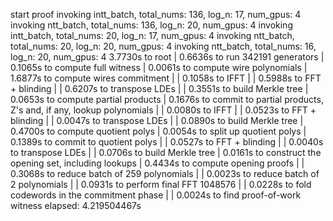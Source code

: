 start proof
invoking intt_batch, total_nums: 136, log_n: 17, num_gpus: 4
invoking ntt_batch, total_nums: 136, log_n: 20, num_gpus: 4
invoking intt_batch, total_nums: 20, log_n: 17, num_gpus: 4
invoking ntt_batch, total_nums: 20, log_n: 20, num_gpus: 4
invoking ntt_batch, total_nums: 16, log_n: 20, num_gpus: 4
3.7730s to root
| 0.6636s to run 342191 generators
| 0.1065s to compute full witness
| 0.0061s to compute wire polynomials
| 1.6877s to compute wires commitment
| | 0.1058s to IFFT
| | 0.5988s to FFT + blinding
| | 0.6207s to transpose LDEs
| | 0.3551s to build Merkle tree
| 0.0653s to compute partial products
| 0.1676s to commit to partial products, Z's and, if any, lookup polynomials
| | 0.0080s to IFFT
| | 0.0523s to FFT + blinding
| | 0.0047s to transpose LDEs
| | 0.0890s to build Merkle tree
| 0.4700s to compute quotient polys
| 0.0054s to split up quotient polys
| 0.1389s to commit to quotient polys
| | 0.0527s to FFT + blinding
| | 0.0040s to transpose LDEs
| | 0.0706s to build Merkle tree
| 0.0161s to construct the opening set, including lookups
| 0.4434s to compute opening proofs
| | 0.3068s to reduce batch of 259 polynomials
| | 0.0023s to reduce batch of 2 polynomials
| | 0.0931s to perform final FFT 1048576
| | 0.0228s to fold codewords in the commitment phase
| | 0.0024s to find proof-of-work witness
elapsed: 4.219504467s